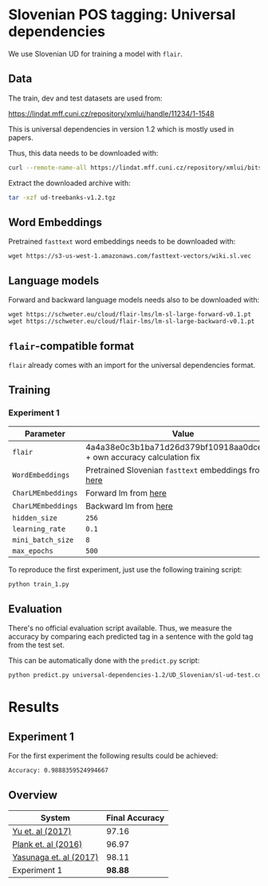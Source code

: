 # Slovenian POS tagging: Universal dependencies

We use Slovenian UD for training a model with `flair`.

## Data

The train, dev and test datasets are used from:

<https://lindat.mff.cuni.cz/repository/xmlui/handle/11234/1-1548>

This is universal dependencies in version 1.2 which is mostly used in papers.


Thus, this data needs to be downloaded with:

```bash
curl --remote-name-all https://lindat.mff.cuni.cz/repository/xmlui/bitstream/handle/11234/1-1548{/ud-treebanks-v1.2.tgz}
```

Extract the downloaded archive with:

```bash
tar -xzf ud-treebanks-v1.2.tgz
```

## Word Embeddings

Pretrained `fasttext` word embeddings needs to be downloaded with:

```
wget https://s3-us-west-1.amazonaws.com/fasttext-vectors/wiki.sl.vec
```

## Language models

Forward and backward language models needs also to be downloaded with:

```
wget https://schweter.eu/cloud/flair-lms/lm-sl-large-forward-v0.1.pt
wget https://schweter.eu/cloud/flair-lms/lm-sl-large-backward-v0.1.pt
```

## `flair`-compatible format

`flair` already comes with an import for the universal dependencies format.

## Training

### Experiment 1

| Parameter              | Value
| ---------------------- | -----
| `flair`                | 4a4a38e0c3b1ba71d26d379bf10918aa0dce28f3 + own accuracy calculation fix
| `WordEmbeddings`       | Pretrained Slovenian `fasttext` embeddings from [here](https://github.com/facebookresearch/fastText/blob/master/pretrained-vectors.md)
| `CharLMEmbeddings`     | Forward lm from [here](https://github.com/stefan-it/flair-lms#slovenian)
| `CharLMEmbeddings`     | Backward lm from [here](https://github.com/stefan-it/flair-lms#slovenian)
| `hidden_size`          | `256`
| `learning_rate`        | `0.1`
| `mini_batch_size`      | `8`
| `max_epochs`           | `500`

To reproduce the first experiment, just use the following training script:

```bash
python train_1.py
```

## Evaluation

There's no official evaluation script available. Thus, we measure the
accuracy by comparing each predicted tag in a sentence with the gold tag from
the test set.

This can be automatically done with the `predict.py` script:

```bash
python predict.py universal-dependencies-1.2/UD_Slovenian/sl-ud-test.conllu
```

# Results

## Experiment 1

For the first experiment the following results could be achieved:

```bash
Accuracy: 0.9888359524994667
```

## Overview

| System                                                     | Final Accuracy
| ---------------------------------------------------------- | -------------
| [Yu et. al (2017)](https://arxiv.org/abs/1706.01723)       | 97.16
| [Plank et. al (2016)](https://arxiv.org/abs/1604.05529)    | 96.97
| [Yasunaga et. al (2017)](https://arxiv.org/abs/1711.04903) | 98.11
| Experiment 1                                               | **98.88**
